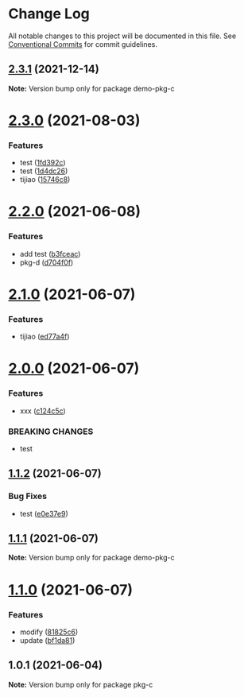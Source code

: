 # Change Log

All notable changes to this project will be documented in this file.
See [Conventional Commits](https://conventionalcommits.org) for commit guidelines.

## [2.3.1](https://github.com/MrSeaWave/lerna-demo/compare/demo-pkg-c@2.3.0...demo-pkg-c@2.3.1) (2021-12-14)

**Note:** Version bump only for package demo-pkg-c





# [2.3.0](https://github.com/MrSeaWave/lerna-demo/compare/demo-pkg-c@2.2.0...demo-pkg-c@2.3.0) (2021-08-03)


### Features

* test ([1fd392c](https://github.com/MrSeaWave/lerna-demo/commit/1fd392c83de084d84b7b9b0774c9b7790795f2ba))
* test ([1d4dc26](https://github.com/MrSeaWave/lerna-demo/commit/1d4dc260d01a93f248b514495cd8f1c11f17e130))
* tijiao ([15746c8](https://github.com/MrSeaWave/lerna-demo/commit/15746c8866f4055ffbc247802b281e20b74ad3bd))





# [2.2.0](https://github.com/MrSeaWave/lerna-demo/compare/demo-pkg-c@2.1.0...demo-pkg-c@2.2.0) (2021-06-08)


### Features

* add test ([b3fceac](https://github.com/MrSeaWave/lerna-demo/commit/b3fceac55f74468a9b88e7c31778ebe1fec0e6c4))
* pkg-d ([d704f0f](https://github.com/MrSeaWave/lerna-demo/commit/d704f0f9adbdff4e31959aa4a69e59783b0a2bcb))





# [2.1.0](https://github.com/MrSeaWave/lerna-demo/compare/demo-pkg-c@2.0.0...demo-pkg-c@2.1.0) (2021-06-07)


### Features

* tijiao ([ed77a4f](https://github.com/MrSeaWave/lerna-demo/commit/ed77a4fc90ff128e43fd754dc8980add0c5d61fd))





# [2.0.0](https://github.com/MrSeaWave/lerna-demo/compare/demo-pkg-c@1.1.2...demo-pkg-c@2.0.0) (2021-06-07)


### Features

* xxx ([c124c5c](https://github.com/MrSeaWave/lerna-demo/commit/c124c5c4b0a5ab2ba6ab9b70c7cbce99a3d3fab7))


### BREAKING CHANGES

* test





## [1.1.2](https://github.com/MrSeaWave/lerna-demo/compare/demo-pkg-c@1.1.1...demo-pkg-c@1.1.2) (2021-06-07)


### Bug Fixes

* test ([e0e37e9](https://github.com/MrSeaWave/lerna-demo/commit/e0e37e9351959b735ecc9ff4bbbee6b5fd38f30d))





## [1.1.1](https://github.com/MrSeaWave/lerna-demo/compare/demo-pkg-c@1.1.0...demo-pkg-c@1.1.1) (2021-06-07)

**Note:** Version bump only for package demo-pkg-c





# [1.1.0](https://github.com/MrSeaWave/lerna-demo/compare/demo-pkg-c@1.0.3...demo-pkg-c@1.1.0) (2021-06-07)


### Features

* modify ([81825c6](https://github.com/MrSeaWave/lerna-demo/commit/81825c68bfdfde4d118acea3edffa2dfc4f06d9c))
* update ([bf1da81](https://github.com/MrSeaWave/lerna-demo/commit/bf1da81c6db5ae8c4051f981da929adb2d80f284))





## 1.0.1 (2021-06-04)

**Note:** Version bump only for package pkg-c
